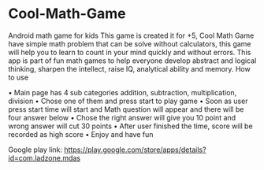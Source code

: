 # Cool-Math-Game

Android math game for kids
This game is created it for +5, Cool Math Game have simple math problem that can be solve without calculators, this game will help you to learn to count in your mind quickly and without errors. This app is part of fun math games to help everyone develop abstract and logical thinking, sharpen the intellect, raise IQ, analytical ability and memory.
How to use

• Main page has 4 sub categories addition, subtraction, multiplication, division
• Chose one of them and press start to play game
• Soon as user press start time will start and Math question will appear and there will be four answer below
• Chose the right answer will give you 10 point and wrong answer will cut 30 points
• After user finished the time, score will be recorded as high score
• Enjoy and have fun

Google play link: https://play.google.com/store/apps/details?id=com.ladzone.mdas
